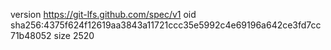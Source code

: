 version https://git-lfs.github.com/spec/v1
oid sha256:4375f624f12619aa3843a11721ccc35e5992c4e69196a642ce3fd7cc71b48052
size 2520
